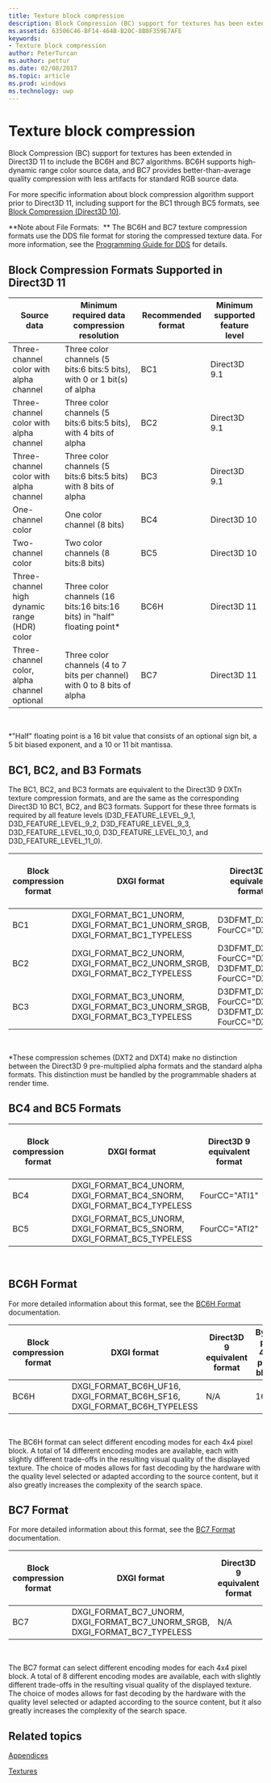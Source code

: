 ---title: Texture block compressiondescription: Block Compression (BC) support for textures has been extended in Direct3D 11 to include the BC6H and BC7 algorithms.ms.assetid: 63506C46-BF14-464B-B20C-8B8F359E7AFEkeywords:- Texture block compressionauthor: PeterTurcanms.author: petturms.date: 02/08/2017ms.topic: articlems.prod: windowsms.technology: uwp---# Texture block compressionBlock Compression (BC) support for textures has been extended in Direct3D 11 to include the BC6H and BC7 algorithms. BC6H supports high-dynamic range color source data, and BC7 provides better-than-average quality compression with less artifacts for standard RGB source data.For more specific information about block compression algorithm support prior to Direct3D 11, including support for the BC1 through BC5 formats, see [Block Compression (Direct3D 10)](https://msdn.microsoft.com/library/windows/desktop/bb694531).**Note about File Formats:  ** The BC6H and BC7 texture compression formats use the DDS file format for storing the compressed texture data. For more information, see the [Programming Guide for DDS](https://msdn.microsoft.com/library/windows/desktop/bb943991) for details.## <span id="Block_Compression_Formats_Supported_in_Direct3D_11"></span><span id="block_compression_formats_supported_in_direct3d_11"></span><span id="BLOCK_COMPRESSION_FORMATS_SUPPORTED_IN_DIRECT3D_11"></span>Block Compression Formats Supported in Direct3D 11| Source data                                  | Minimum required data compression resolution                              | Recommended format | Minimum supported feature level ||----------------------------------------------|---------------------------------------------------------------------------|--------------------|---------------------------------|| Three-channel color with alpha channel       | Three color channels (5 bits:6 bits:5 bits), with 0 or 1 bit(s) of alpha  | BC1                | Direct3D 9.1                    || Three-channel color with alpha channel       | Three color channels (5 bits:6 bits:5 bits), with 4 bits of alpha         | BC2                | Direct3D 9.1                    || Three-channel color with alpha channel       | Three color channels (5 bits:6 bits:5 bits) with 8 bits of alpha          | BC3                | Direct3D 9.1                    || One-channel color                            | One color channel (8 bits)                                                | BC4                | Direct3D 10                     || Two-channel color                            | Two color channels (8 bits:8 bits)                                        | BC5                | Direct3D 10                     || Three-channel high dynamic range (HDR) color | Three color channels (16 bits:16 bits:16 bits) in "half" floating point\* | BC6H               | Direct3D 11                     || Three-channel color, alpha channel optional  | Three color channels (4 to 7 bits per channel) with 0 to 8 bits of alpha  | BC7                | Direct3D 11                     | \*"Half" floating point is a 16 bit value that consists of an optional sign bit, a 5 bit biased exponent, and a 10 or 11 bit mantissa.## <span id="BC1__BC2__and_B3_Formats"></span><span id="bc1__bc2__and_b3_formats"></span><span id="BC1__BC2__AND_B3_FORMATS"></span>BC1, BC2, and B3 FormatsThe BC1, BC2, and BC3 formats are equivalent to the Direct3D 9 DXTn texture compression formats, and are the same as the corresponding Direct3D 10 BC1, BC2, and BC3 formats. Support for these three formats is required by all feature levels (D3D\_FEATURE\_LEVEL\_9\_1, D3D\_FEATURE\_LEVEL\_9\_2, D3D\_FEATURE\_LEVEL\_9\_3, D3D\_FEATURE\_LEVEL\_10\_0, D3D\_FEATURE\_LEVEL\_10\_1, and D3D\_FEATURE\_LEVEL\_11\_0).| Block compression format | DXGI format                                                                           | Direct3D 9 equivalent format                               | Bytes per 4x4 pixel block ||--------------------------|---------------------------------------------------------------------------------------|------------------------------------------------------------|---------------------------|| BC1                      | DXGI\_FORMAT\_BC1\_UNORM, DXGI\_FORMAT\_BC1\_UNORM\_SRGB, DXGI\_FORMAT\_BC1\_TYPELESS | D3DFMT\_DXT1, FourCC="DXT1"                                | 8                         || BC2                      | DXGI\_FORMAT\_BC2\_UNORM, DXGI\_FORMAT\_BC2\_UNORM\_SRGB, DXGI\_FORMAT\_BC2\_TYPELESS | D3DFMT\_DXT2\*, FourCC="DXT2", D3DFMT\_DXT3, FourCC="DXT3" | 16                        || BC3                      | DXGI\_FORMAT\_BC3\_UNORM, DXGI\_FORMAT\_BC3\_UNORM\_SRGB, DXGI\_FORMAT\_BC3\_TYPELESS | D3DFMT\_DXT4\*, FourCC="DXT4", D3DFMT\_DXT5, FourCC="DXT5" | 16                        | \*These compression schemes (DXT2 and DXT4) make no distinction between the Direct3D 9 pre-multiplied alpha formats and the standard alpha formats. This distinction must be handled by the programmable shaders at render time.## <span id="BC4_and_BC5_Formats"></span><span id="bc4_and_bc5_formats"></span><span id="BC4_AND_BC5_FORMATS"></span>BC4 and BC5 Formats| Block compression format | DXGI format                                                                     | Direct3D 9 equivalent format | Bytes per 4x4 pixel block ||--------------------------|---------------------------------------------------------------------------------|------------------------------|---------------------------|| BC4                      | DXGI\_FORMAT\_BC4\_UNORM, DXGI\_FORMAT\_BC4\_SNORM, DXGI\_FORMAT\_BC4\_TYPELESS | FourCC="ATI1"                | 8                         || BC5                      | DXGI\_FORMAT\_BC5\_UNORM, DXGI\_FORMAT\_BC5\_SNORM, DXGI\_FORMAT\_BC5\_TYPELESS | FourCC="ATI2"                | 16                        | ## <span id="BC6H_Format"></span><span id="bc6h_format"></span><span id="BC6H_FORMAT"></span>BC6H FormatFor more detailed information about this format, see the [BC6H Format](https://msdn.microsoft.com/library/windows/desktop/hh308952) documentation.| Block compression format | DXGI format                                                                      | Direct3D 9 equivalent format | Bytes per 4x4 pixel block ||--------------------------|----------------------------------------------------------------------------------|------------------------------|---------------------------|| BC6H                     | DXGI\_FORMAT\_BC6H\_UF16, DXGI\_FORMAT\_BC6H\_SF16, DXGI\_FORMAT\_BC6H\_TYPELESS | N/A                          | 16                        | The BC6H format can select different encoding modes for each 4x4 pixel block. A total of 14 different encoding modes are available, each with slightly different trade-offs in the resulting visual quality of the displayed texture. The choice of modes allows for fast decoding by the hardware with the quality level selected or adapted according to the source content, but it also greatly increases the complexity of the search space.## <span id="BC7_Format"></span><span id="bc7_format"></span><span id="BC7_FORMAT"></span>BC7 FormatFor more detailed information about this format, see the [BC7 Format](https://msdn.microsoft.com/library/windows/desktop/hh308953) documentation.| Block compression format | DXGI format                                                                           | Direct3D 9 equivalent format | Bytes per 4x4 pixel block ||--------------------------|---------------------------------------------------------------------------------------|------------------------------|---------------------------|| BC7                      | DXGI\_FORMAT\_BC7\_UNORM, DXGI\_FORMAT\_BC7\_UNORM\_SRGB, DXGI\_FORMAT\_BC7\_TYPELESS | N/A                          | 16                        | The BC7 format can select different encoding modes for each 4x4 pixel block. A total of 8 different encoding modes are available, each with slightly different trade-offs in the resulting visual quality of the displayed texture. The choice of modes allows for fast decoding by the hardware with the quality level selected or adapted according to the source content, but it also greatly increases the complexity of the search space.## <span id="related-topics"></span>Related topics[Appendices](appendix.md)[Textures](https://msdn.microsoft.com/library/windows/desktop/ff476902)  